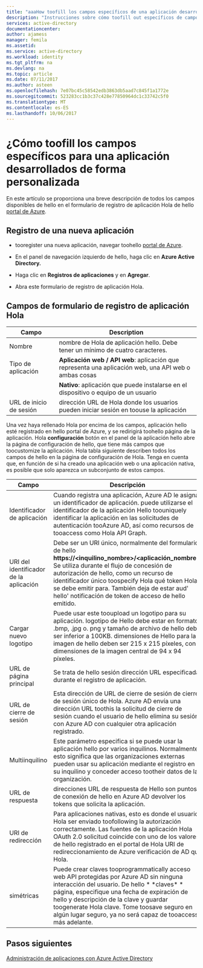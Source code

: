 ```yaml
---
title: "aaaHow toofill los campos específicos de una aplicación desarrollada internamente | Documentos de Microsoft"
description: "Instrucciones sobre cómo toofill out específicos de campos cuando va a registrar una aplicación desarrollada personalizada con Azure AD"
services: active-directory
documentationcenter: 
author: ajamess
manager: femila
ms.assetid: 
ms.service: active-directory
ms.workload: identity
ms.tgt_pltfrm: na
ms.devlang: na
ms.topic: article
ms.date: 07/11/2017
ms.author: asteen
ms.openlocfilehash: 7e07bc45c58542edb3863db5aad7c845f1a1772e
ms.sourcegitcommit: 523283cc1b3c37c428e77850964dc1c33742c5f0
ms.translationtype: MT
ms.contentlocale: es-ES
ms.lasthandoff: 10/06/2017
---
```

# <a name="how-toofill-out-specific-fields-for-a-custom-developed-application"></a>¿Cómo toofill los campos específicos para una aplicación desarrollados de forma personalizada

En este artículo se proporciona una breve descripción de todos los campos disponibles de hello en el formulario de registro de aplicación Hola de hello [portal de Azure](https://portal.azure.com).

## <a name="register-a-new-application"></a>Registro de una nueva aplicación

-   tooregister una nueva aplicación, navegar toohello [portal de Azure](https://portal.azure.com).

-   En el panel de navegación izquierdo de hello, haga clic en **Azure Active Directory.**

-   Haga clic en **Registros de aplicaciones** y en **Agregar**.

-   Abra este formulario de registro de aplicación Hola.

## <a name="fields-in-hello-application-registration-form"></a>Campos de formulario de registro de aplicación Hola


| Campo            | Description                                                                              |
|------------------|------------------------------------------------------------------------------------------|
| Nombre             | nombre de Hola de aplicación hello. Debe tener un mínimo de cuatro caracteres.                |
| Tipo de aplicación | **Aplicación web / API web**: aplicación que representa una aplicación web, una API web o ambas cosas 
| |**Nativo**: aplicación que puede instalarse en el dispositivo o equipo de un usuario           |
| URL de inicio de sesión      | dirección URL de Hola donde los usuarios pueden iniciar sesión en toouse la aplicación                                  |

Una vez haya rellenado Hola por encima de los campos, aplicación hello esté registrado en hello portal de Azure, y se redirigirá toohello página de la aplicación. Hola **configuración** botón en el panel de la aplicación hello abre la página de configuración de hello, que tiene más campos que toocustomize la aplicación. Hola tabla siguiente describen todos los campos de hello en la página de configuración de Hola. Tenga en cuenta que, en función de si ha creado una aplicación web o una aplicación nativa, es posible que solo aparezca un subconjunto de estos campos.

| Campo           | Descripción                                                                                                                                                                                                                                                                                                     |
|-----------------|-----------------------------------------------------------------------------------------------------------------------------------------------------------------------------------------------------------------------------------------------------------------------------------------------------------------|
| Identificador de aplicación  | Cuando registra una aplicación, Azure AD le asigna un identificador de aplicación. puede utilizarse el identificador de la aplicación Hello toouniquely identificar la aplicación en las solicitudes de autenticación tooAzure AD, así como recursos de tooaccess como Hola API Graph.                                                          |
| URI del identificador de la aplicación      | Debe ser un URI único, normalmente del formulario de hello **https://&lt;inquilino\_nombre&gt;/&lt;aplicación\_nombre&gt;.** Se utiliza durante el flujo de concesión de autorización de hello, como un recurso de identificador único toospecify Hola qué token Hola se debe emitir para. También deja de estar aud' hello' notificación de token de acceso de hello emitido. |
| Cargar nuevo logotipo | Puede usar este tooupload un logotipo para su aplicación. logotipo de Hello debe estar en formato .bmp, .jpg o. png y tamaño de archivo de hello debe ser inferior a 100KB. dimensiones de Hello para la imagen de hello deben ser 215 x 215 píxeles, con dimensiones de la imagen central de 94 x 94 píxeles.                                                       |
| URL de página principal   | Se trata de hello sesión dirección URL especificada durante el registro de aplicación.                                                                                                                                                                                                                                              |
| URL de cierre de sesión      | Esta dirección de URL de cierre de sesión de cierre de sesión único de Hola. Azure AD envía una dirección URL toothis la solicitud de cierre de sesión cuando el usuario de hello elimina su sesión con Azure AD con cualquier otra aplicación registrado.                                                                                                                                       |
| Multiinquilino  | Este parámetro especifica si se puede usar la aplicación hello por varios inquilinos. Normalmente, esto significa que las organizaciones externas pueden usar su aplicación mediante el registro en su inquilino y conceder acceso tootheir datos de la organización.                                                                   |
| URL de respuesta      | direcciones URL de respuesta de Hello son puntos de conexión de hello en Azure AD devolver los tokens que solicita la aplicación.                                                                                                                                                                                                          |
| URI de redirección   | Para aplicaciones nativas, esto es donde el usuario Hola ser enviado toofollowing la autorización correctamente. Las fuentes de la aplicación Hola OAuth 2.0 solicitud coincide con uno de los valores de hello registrado en el portal de Hola URI de redireccionamiento de Azure verificación de AD que Hola.                                                            |
| simétricas            | Puede crear claves tooprogrammatically acceso web API protegidas por Azure AD sin ninguna interacción del usuario. De hello \* \*claves\* \* página, especifique una fecha de expiración de hello y descripción de la clave y guardar toogenerate Hola clave. Tome toosave seguro en algún lugar seguro, ya no será capaz de tooaccess, más adelante.             |

## <a name="next-steps"></a>Pasos siguientes
[Administración de aplicaciones con Azure Active Directory](active-directory-enable-sso-scenario.md)
